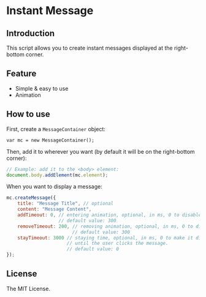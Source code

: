 # Instant Message

## Introduction

This script allows you to create instant messages displayed at the right-bottom corner.

## Feature

- Simple & easy to use
- Animation

## How to use

First, create a `MessageContainer` object:

```{javascript}
var mc = new MessageContainer();
```

Then, add it to wherever you want (by default it will be on the right-bottom corner):

```javascript
// Example: add it to the <body> element:
document.body.addElement(mc.element);
```

When you want to display a message:

```javascript
mc.createMessage({
    title: "Message Title", // optional
    content: "Message Content",
    addTimeout: 0, // entering animation, optional, in ms, 0 to disable
                   // default value: 300
    removeTimeout: 200, // removing animation, optional, in ms, 0 to disable
                        // default value: 300
    stayTimeout: 3000 // staying time, optional, in ms, 0 to make it displayed
                      // until the user clicks the message.
                      // default value: 0
});
```

## License

The MIT License.